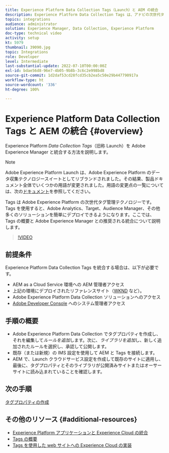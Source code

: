 ```yaml
---
title: Experience Platform Data Collection Tags（Launch）と AEM の統合
description: Experience Platform Data Collection Tags は、アドビの次世代タグ管理ソリューションであり、Adobe Analytics、Target、Audience Manager、その他多くのソリューションをデプロイするための最適な方法です。ここでは、Tags（旧称 Launch）の概要と Adobe Experience Manager との推奨される統合について説明します。
topics: integrations
audience: administrator
solution: Experience Manager, Data Collection, Experience Platform
doc-type: technical video
activity: setup
kt: 5979
thumbnail: 39090.jpg
topic: Integrations
role: Developer
level: Intermediate
last-substantial-update: 2022-07-10T00:00:00Z
exl-id: bdae56d8-96e7-4b05-9b8b-3c6c2e998bd8
source-git-commit: 1d2daf53cd28fcd35cb2ea5c50e29b447790917a
workflow-type: ht
source-wordcount: '336'
ht-degree: 100%

---
```


# Experience Platform Data Collection Tags と AEM の統合 {#overview}

Experience Platform _Data Collection Tags_（旧称 Launch）を Adobe Experience Manager と統合する方法を説明します。

>[!NOTE]
>
>Adobe Experience Platform Launch は、Adobe Experience Platform のデータ収集テクノロジースイートとしてリブランドされました。その結果、製品ドキュメント全体でいくつかの用語が変更されました。用語の変更点の一覧については、次の[ドキュメント](https://experienceleague.adobe.com/docs/experience-platform/tags/term-updates.html?lang=ja)を参照してください。


Tags は Adobe Experience Platform の次世代タグ管理テクノロジーです。Tags を使用すると、Adobe Analytics、Target、Audience Manager、その他多くのソリューションを簡単にデプロイできるようになります。ここでは、Tags の概要と Adobe Experience Manager との推奨される統合について説明します。

>[!VIDEO](https://video.tv.adobe.com/v/3417061?quality=12&learn=on)


## 前提条件

Experience Platform Data Collection Tags を統合する場合は、以下が必要です。

+ AEM as a Cloud Service 環境への AEM 管理者アクセス
+ 上記の環境にデプロイされたリファレンスサイト（[WKND](https://github.com/adobe/aem-guides-wknd) など）。
+ Adobe Experience Platform Data Collection ソリューションへのアクセス
+ [Adobe Developer Console](https://developer.adobe.com/developer-console/) へのシステム管理者アクセス


## 手順の概要

+ Adobe Experience Platform Data Collection でタグプロパティを作成し、それを編集して&#x200B;_ルールを追加_&#x200B;します。次に、_ライブラリを追加_&#x200B;し、新しく追加されたルールを選択し、承認して公開します。
+ 既存（または新規）の IMS 設定を使用して AEM と Tags を接続します。
+ AEM で、Launch クラウドサービス設定を作成して既存のサイトに適用し、最後に、タグプロパティとそのライブラリが公開済みサイトまたはオーサーサイトに読み込まれていることを確認します。

## 次の手順

[タグプロパティの作成](create-tag-property.md)

## その他のリソース {#additional-resources}

+ [Experience Platform アプリケーションと Experience Cloud の統合](https://experienceleague.adobe.com/docs/platform-learn/tutorials/intro-to-platform/integrations-with-experience-cloud-applications.html?lang=ja)
+ [Tags の概要](https://experienceleague.adobe.com/docs/experience-platform/tags/home.html?lang=ja)
+ [Tags を使用した web サイトへの Experience Cloud の実装](https://experienceleague.adobe.com/docs/platform-learn/implement-in-websites/overview.html?lang=ja)
